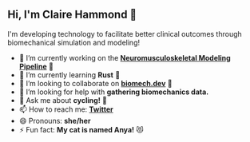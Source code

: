 ## Hi, I'm Claire Hammond 👋

I'm developing technology to facilitate better clinical outcomes through biomechanical simulation and modeling!

- 🔭 I’m currently working on the [**Neuromusculoskeletal Modeling Pipeline**](https://nmsm.rice.edu) 🧠
- 🌱 I’m currently learning **Rust** 🦀
- 👯 I’m looking to collaborate on [**biomech.dev**](https://biomech.dev) :wrench:
- 🤔 I’m looking for help with **gathering biomechanics data.**
- 💬 Ask me about **cycling!** :bicyclist:
- 📫 How to reach me: [**Twitter**](https://twitter.com/cvhammond_)
- 😄 Pronouns: **she/her**
- ⚡ Fun fact: **My cat is named Anya!** :heart_eyes_cat:

<!--
![Top Langs](https://github-readme-stats.vercel.app/api/top-langs/?username=cvhammond&layout=compact&theme=dark&hide_border=true)

![Claire's GitHub stats](https://github-readme-stats.vercel.app/api?username=cvhammond&show_icons=true&hide_border=true&theme=dark)
-->
